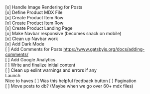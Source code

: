 [x] Handle Image Rendering for Posts  
[x] Define Product MDX File  
[x] Create Product Item Row  
[x] Create Product Item Row  
[x] Create Product Landing Page  
[x] Make Navbar responsive (becomes snack on mobile)  
[x] Clean up Navbar work  
[x] Add Dark Mode  
[ ] Add Comments for Posts https://www.gatsbyjs.org/docs/adding-comments/  
[ ] Add Google Analytics  
[ ] Write and finalize initial content  
[ ] Clean up eslint warnings and errors if any  
Launch   
Nice to haves
[ ] Was this helpful feedback button
[ ] Pagination  
[ ] Move posts to db? (Maybe when we go over 60+ mdx files)  